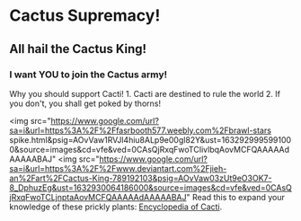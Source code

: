 # Cactus Supremacy!
## All hail the **Cactus King!** 
### I want YOU to join the Cactus army!
Why you should support Cacti!
              1. Cacti are destined to rule the world
              2. If you don't, you shall get poked by thorns!
              
<img src="https://www.google.com/url?sa=i&url=https%3A%2F%2Ffasrbooth577.weebly.com%2Fbrawl-stars spike.html&psig=AOvVaw1RVJl4hiu8ALp9e00gl82Y&ust=1632929995991000&source=images&cd=vfe&ved=0CAsQjRxqFwoTCIivlbqAovMCFQAAAAAdAAAAABAJ" 
<img src="https://www.google.com/url?sa=i&url=https%3A%2F%2Fwww.deviantart.com%2Fjieh-an%2Fart%2FCactus-King-789192103&psig=AOvVaw03zUt9eO3OK7-8_DphuzEg&ust=1632930064186000&source=images&cd=vfe&ved=0CAsQjRxqFwoTCLjnptaAovMCFQAAAAAdAAAAABAJ" 
Read this to expand your knowledge of these prickly plants: [Encyclopedia of Cacti](http://www.llifle.com/Encyclopedia/CACTI/).
